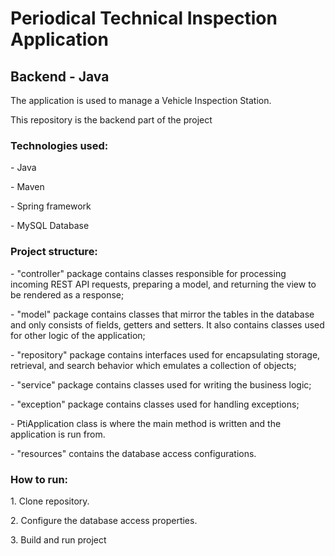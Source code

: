 <h1>Periodical Technical Inspection Application</h1>
<h2>Backend - Java</h2>

<p>The application is used to manage a Vehicle Inspection Station.</p>
<p>This repository is the backend part of the project</p>

<h3>Technologies used:</h3>
<p>- Java</p>
<p>- Maven</p>
<p>- Spring framework</p>
<p>- MySQL Database</p>

<h3>Project structure:</h3>
<p>- "controller" package contains classes responsible for processing incoming REST API requests, preparing a model, and returning the view to be rendered as a response;</p>
<p>- "model" package contains classes that mirror the tables in the database and only consists of fields, getters and setters. It also contains classes used for other logic of the application;</p>
<p>- "repository" package contains interfaces used for encapsulating storage, retrieval, and search behavior which emulates a collection of objects;</p>
<p>- "service" package contains classes used for writing the business logic;</p>
<p>- "exception" package contains classes used for handling exceptions;</p>
<p>- PtiApplication class is where the main method is written and the application is run from.</p>
<p>- "resources" contains the database access configurations.</p>

<h3>How to run:</h3>
<p>1. Clone repository.</p>
<p>2. Configure the database access properties.</p>
<p>3. Build and run project</p>
